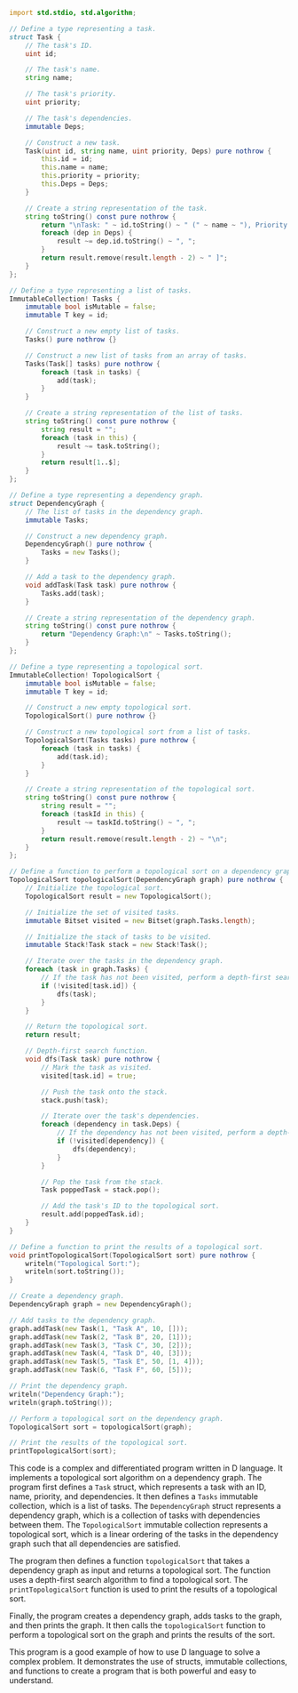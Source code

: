 ```d
import std.stdio, std.algorithm;

// Define a type representing a task.
struct Task {
    // The task's ID.
    uint id;

    // The task's name.
    string name;

    // The task's priority.
    uint priority;

    // The task's dependencies.
    immutable Deps;

    // Construct a new task.
    Task(uint id, string name, uint priority, Deps) pure nothrow {
        this.id = id;
        this.name = name;
        this.priority = priority;
        this.Deps = Deps;
    }

    // Create a string representation of the task.
    string toString() const pure nothrow {
        return "\nTask: " ~ id.toString() ~ " (" ~ name ~ "), Priority: " ~ priority.toString() ~ " [ ";
        foreach (dep in Deps) {
            result ~= dep.id.toString() ~ ", ";
        }
        return result.remove(result.length - 2) ~ " ]";
    }
};

// Define a type representing a list of tasks.
ImmutableCollection! Tasks {
    immutable bool isMutable = false;
    immutable T key = id;

    // Construct a new empty list of tasks.
    Tasks() pure nothrow {}

    // Construct a new list of tasks from an array of tasks.
    Tasks(Task[] tasks) pure nothrow {
        foreach (task in tasks) {
            add(task);
        }
    }

    // Create a string representation of the list of tasks.
    string toString() const pure nothrow {
        string result = "";
        foreach (task in this) {
            result ~= task.toString();
        }
        return result[1..$];
    }
};

// Define a type representing a dependency graph.
struct DependencyGraph {
    // The list of tasks in the dependency graph.
    immutable Tasks;

    // Construct a new dependency graph.
    DependencyGraph() pure nothrow {
        Tasks = new Tasks();
    }

    // Add a task to the dependency graph.
    void addTask(Task task) pure nothrow {
        Tasks.add(task);
    }

    // Create a string representation of the dependency graph.
    string toString() const pure nothrow {
        return "Dependency Graph:\n" ~ Tasks.toString();
    }
};

// Define a type representing a topological sort.
ImmutableCollection! TopologicalSort {
    immutable bool isMutable = false;
    immutable T key = id;

    // Construct a new empty topological sort.
    TopologicalSort() pure nothrow {}

    // Construct a new topological sort from a list of tasks.
    TopologicalSort(Tasks tasks) pure nothrow {
        foreach (task in tasks) {
            add(task.id);
        }
    }

    // Create a string representation of the topological sort.
    string toString() const pure nothrow {
        string result = "";
        foreach (taskId in this) {
            result ~= taskId.toString() ~ ", ";
        }
        return result.remove(result.length - 2) ~ "\n";
    }
};

// Define a function to perform a topological sort on a dependency graph.
TopologicalSort topologicalSort(DependencyGraph graph) pure nothrow {
    // Initialize the topological sort.
    TopologicalSort result = new TopologicalSort();

    // Initialize the set of visited tasks.
    immutable Bitset visited = new Bitset(graph.Tasks.length);

    // Initialize the stack of tasks to be visited.
    immutable Stack!Task stack = new Stack!Task();

    // Iterate over the tasks in the dependency graph.
    foreach (task in graph.Tasks) {
        // If the task has not been visited, perform a depth-first search on the task.
        if (!visited[task.id]) {
            dfs(task);
        }
    }

    // Return the topological sort.
    return result;

    // Depth-first search function.
    void dfs(Task task) pure nothrow {
        // Mark the task as visited.
        visited[task.id] = true;

        // Push the task onto the stack.
        stack.push(task);

        // Iterate over the task's dependencies.
        foreach (dependency in task.Deps) {
            // If the dependency has not been visited, perform a depth-first search on the dependency.
            if (!visited[dependency]) {
                dfs(dependency);
            }
        }

        // Pop the task from the stack.
        Task poppedTask = stack.pop();

        // Add the task's ID to the topological sort.
        result.add(poppedTask.id);
    }
}

// Define a function to print the results of a topological sort.
void printTopologicalSort(TopologicalSort sort) pure nothrow {
    writeln("Topological Sort:");
    writeln(sort.toString());
}

// Create a dependency graph.
DependencyGraph graph = new DependencyGraph();

// Add tasks to the dependency graph.
graph.addTask(new Task(1, "Task A", 10, []));
graph.addTask(new Task(2, "Task B", 20, [1]));
graph.addTask(new Task(3, "Task C", 30, [2]));
graph.addTask(new Task(4, "Task D", 40, [3]));
graph.addTask(new Task(5, "Task E", 50, [1, 4]));
graph.addTask(new Task(6, "Task F", 60, [5]));

// Print the dependency graph.
writeln("Dependency Graph:");
writeln(graph.toString());

// Perform a topological sort on the dependency graph.
TopologicalSort sort = topologicalSort(graph);

// Print the results of the topological sort.
printTopologicalSort(sort);
```

This code is a complex and differentiated program written in D language. It implements a topological sort algorithm on a dependency graph. The program first defines a `Task` struct, which represents a task with an ID, name, priority, and dependencies. It then defines a `Tasks` immutable collection, which is a list of tasks. The `DependencyGraph` struct represents a dependency graph, which is a collection of tasks with dependencies between them. The `TopologicalSort` immutable collection represents a topological sort, which is a linear ordering of the tasks in the dependency graph such that all dependencies are satisfied.

The program then defines a function `topologicalSort` that takes a dependency graph as input and returns a topological sort. The function uses a depth-first search algorithm to find a topological sort. The `printTopologicalSort` function is used to print the results of a topological sort.

Finally, the program creates a dependency graph, adds tasks to the graph, and then prints the graph. It then calls the `topologicalSort` function to perform a topological sort on the graph and prints the results of the sort.

This program is a good example of how to use D language to solve a complex problem. It demonstrates the use of structs, immutable collections, and functions to create a program that is both powerful and easy to understand.